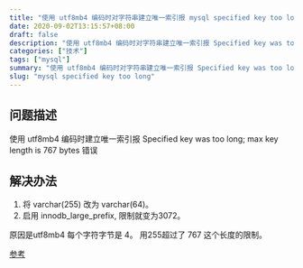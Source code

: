 ```yaml
---
title: "使用 utf8mb4 编码时对字符串建立唯一索引报 mysql specified key too long 错误"
date: 2020-09-02T13:15:57+08:00
draft: false
description: "使用 utf8mb4 编码时对字符串建立唯一索引报 Specified key was too long; max key length is 767 bytes 错误"
categories: ["技术"]
tags: ["mysql"]
summary: "使用 utf8mb4 编码时对字符串建立唯一索引报 Specified key was too long; max key length is 767 bytes 错误"
slug: "mysql specified key too long"
---
```



## 问题描述
使用 utf8mb4 编码时建立唯一索引报 Specified key was too long; max key length is 767 bytes 错误

## 解决办法
1. 将 varchar(255) 改为 varchar(64)。
2. 启用 innodb_large_prefix, 限制就变为3072。

原因是utf8mb4 每个字符字节是 4。 用255超过了 767 这个长度的限制。 

[参考](https://blog.csdn.net/chenjianhuideyueding/article/details/88426021)